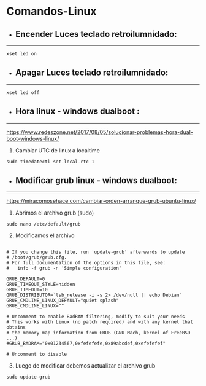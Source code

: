 
**Comandos-Linux**
===
+ ## Encender Luces teclado retroilumnidado:
---
~~~
xset led on
~~~
- ## Apagar Luces teclado retroilumnidado:
---
~~~
xset led off
~~~

- ## Hora linux - windows dualboot :
---
<https://www.redeszone.net/2017/08/05/solucionar-problemas-hora-dual-boot-windows-linux/>
1. Cambiar UTC de linux a localtime
~~~
sudo timedatectl set-local-rtc 1
~~~

- ## Modificar grub linux - windows dualboot:
---
<https://miracomosehace.com/cambiar-orden-arranque-grub-ubuntu-linux/>
1. Abrimos el archivo grub (sudo)
~~~
sudo nano /etc/default/grub
~~~
2. Modificamos el archivo
~~~
                     
# If you change this file, run 'update-grub' afterwards to update
# /boot/grub/grub.cfg.
# For full documentation of the options in this file, see:
#   info -f grub -n 'Simple configuration'

GRUB_DEFAULT=0
GRUB_TIMEOUT_STYLE=hidden
GRUB_TIMEOUT=10
GRUB_DISTRIBUTOR=`lsb_release -i -s 2> /dev/null || echo Debian`
GRUB_CMDLINE_LINUX_DEFAULT="quiet splash"
GRUB_CMDLINE_LINUX=""

# Uncomment to enable BadRAM filtering, modify to suit your needs
# This works with Linux (no patch required) and with any kernel that obtains
# the memory map information from GRUB (GNU Mach, kernel of FreeBSD ...)
#GRUB_BADRAM="0x01234567,0xfefefefe,0x89abcdef,0xefefefef"

# Uncomment to disable 

~~~

3. Luego de modificar debemos actualizar el archivo grub
~~~
sudo update-grub
~~~
